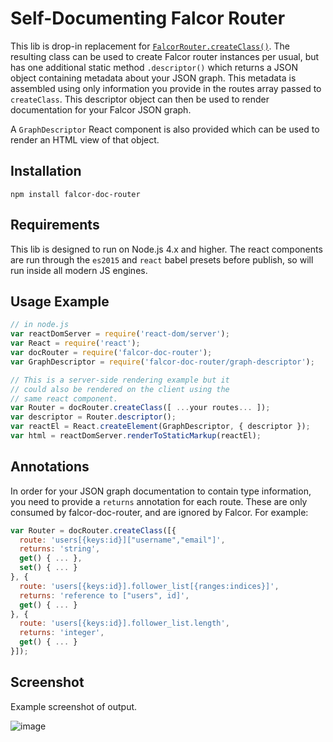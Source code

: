 # Self-Documenting Falcor Router

This lib is drop-in replacement for [`FalcorRouter.createClass()`](https://github.com/Netflix/falcor-router).
The resulting class can be used to create Falcor router instances per usual, but has one additional static method `.descriptor()` which returns a JSON object containing metadata about your JSON graph.
This metadata is assembled using only information you provide in the routes array passed to `createClass`.
This descriptor object can then be used to render documentation for your Falcor JSON graph.

A `GraphDescriptor` React component is also provided which can be used to render an HTML view of that object.

## Installation

```
npm install falcor-doc-router
```

## Requirements

This lib is designed to run on Node.js 4.x and higher.
The react components are run through the `es2015` and `react` babel presets before publish, so will run inside all modern JS engines.

## Usage Example

```js
// in node.js
var reactDomServer = require('react-dom/server');
var React = require('react');
var docRouter = require('falcor-doc-router');
var GraphDescriptor = require('falcor-doc-router/graph-descriptor');

// This is a server-side rendering example but it
// could also be rendered on the client using the
// same react component.
var Router = docRouter.createClass([ ...your routes... ]);
var descriptor = Router.descriptor();
var reactEl = React.createElement(GraphDescriptor, { descriptor });
var html = reactDomServer.renderToStaticMarkup(reactEl);
```

## Annotations

In order for your JSON graph documentation to contain type information, you need to provide a `returns` annotation for each route.
These are only consumed by falcor-doc-router, and are ignored by Falcor.
For example:

```js
var Router = docRouter.createClass([{
  route: 'users[{keys:id}]["username","email"]',
  returns: 'string',
  get() { ... },
  set() { ... }
}, {
  route: 'users[{keys:id}].follower_list[{ranges:indices}]',
  returns: 'reference to ["users", id]',
  get() { ... }
}, {
  route: 'users[{keys:id}].follower_list.length',
  returns: 'integer',
  get() { ... }
}]);
```

## Screenshot

Example screenshot of output.

![image](https://cloud.githubusercontent.com/assets/317786/13714536/63faea7e-e78c-11e5-94c3-f5f772c6cd52.png)

